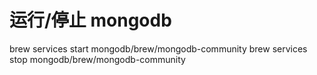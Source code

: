# 运行/停止 mongodb

brew services start mongodb/brew/mongodb-community
brew services stop mongodb/brew/mongodb-community
